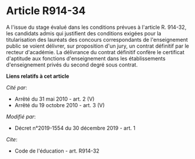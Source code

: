 # Article R914-34

A l'issue du stage évalué dans les conditions prévues à l'article R. 914-32, les candidats admis qui justifient des
conditions exigées pour la titularisation des lauréats des concours correspondants de l'enseignement public se voient
délivrer, sur proposition d'un jury, un contrat définitif par le recteur d'académie. La délivrance du contrat définitif
confère le certificat d'aptitude aux fonctions d'enseignement dans les établissements d'enseignement privés du second degré
sous contrat.

**Liens relatifs à cet article**

_Cité par_:

  - Arrêté du 31 mai 2010 - art. 2 (V)
  - Arrêté du 19 octobre 2010 - art. 3 (V)

_Modifié par_:

  - Décret n°2019-1554 du 30 décembre 2019 - art. 1

_Cite_:

  - Code de l'éducation - art. R914-32
